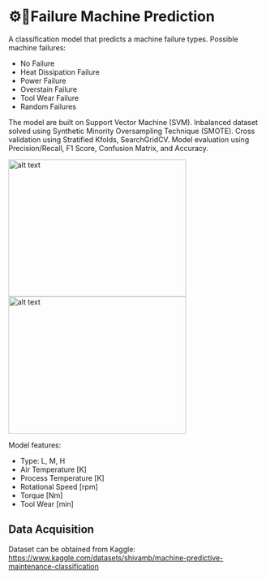 # ⚙️🧬Failure Machine Prediction
A classification model that predicts a machine failure types. Possible machine failures:

- No Failure
- Heat Dissipation Failure
- Power Failure
- Overstain Failure
- Tool Wear Failure
- Random Failures

The model are built on Support Vector Machine (SVM). Inbalanced dataset solved using Synthetic Minority Oversampling Technique (SMOTE). Cross validation using Stratified Kfolds, SearchGridCV. Model evaluation using Precision/Recall, F1 Score, Confusion Matrix, and Accuracy.

<img src="https://github.com/luqmancrit/Failure-Prediction/blob/main/training%20confusion%20matrix.png?raw=true" alt="alt text" width="350" height="270"> <img src="https://github.com/luqmancrit/Failure-Prediction/blob/main/test%20confusion%20matrix.png?raw=true" alt="alt text" width="350" height="270"> 

Model features:
- Type: L, M, H
- Air Temperature [K]
- Process Temperature [K]
- Rotational Speed [rpm]
- Torque [Nm]
- Tool Wear [min]

## Data Acquisition
Dataset can be obtained from Kaggle: https://www.kaggle.com/datasets/shivamb/machine-predictive-maintenance-classification
